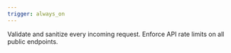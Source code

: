 ```yaml
---
trigger: always_on
---
```


Validate and sanitize every incoming request.
Enforce API rate limits on all public endpoints.